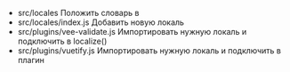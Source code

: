 * src/locales Положить словарь в 
* src/locales/index.js Добавить новую локаль
* src/plugins/vee-validate.js Импортировать нужную локаль и подключить в localize()
* src/plugins/vuetify.js Импортировать нужную локаль и подключить в плагин

